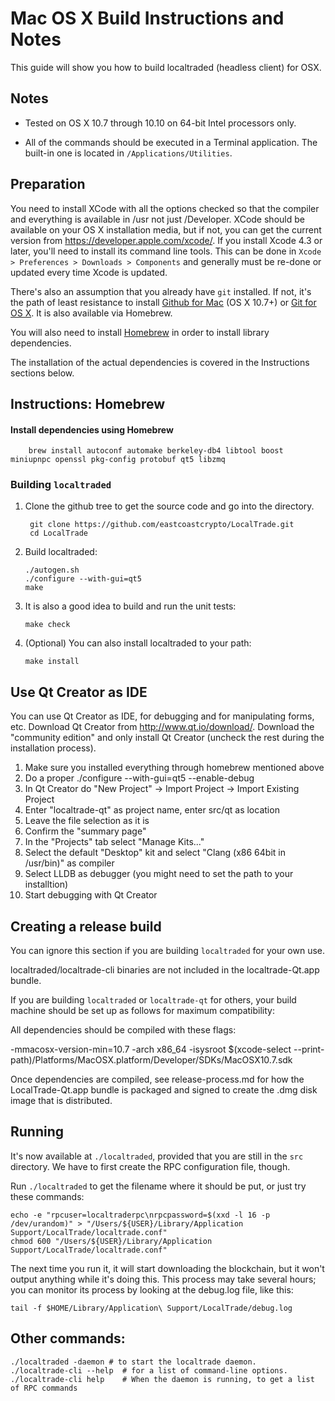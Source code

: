 Mac OS X Build Instructions and Notes
====================================
This guide will show you how to build localtraded (headless client) for OSX.

Notes
-----

* Tested on OS X 10.7 through 10.10 on 64-bit Intel processors only.

* All of the commands should be executed in a Terminal application. The
built-in one is located in `/Applications/Utilities`.

Preparation
-----------

You need to install XCode with all the options checked so that the compiler
and everything is available in /usr not just /Developer. XCode should be
available on your OS X installation media, but if not, you can get the
current version from https://developer.apple.com/xcode/. If you install
Xcode 4.3 or later, you'll need to install its command line tools. This can
be done in `Xcode > Preferences > Downloads > Components` and generally must
be re-done or updated every time Xcode is updated.

There's also an assumption that you already have `git` installed. If
not, it's the path of least resistance to install [Github for Mac](https://mac.github.com/)
(OS X 10.7+) or
[Git for OS X](https://code.google.com/p/git-osx-installer/). It is also
available via Homebrew.

You will also need to install [Homebrew](http://brew.sh) in order to install library
dependencies.

The installation of the actual dependencies is covered in the Instructions
sections below.

Instructions: Homebrew
----------------------

#### Install dependencies using Homebrew

        brew install autoconf automake berkeley-db4 libtool boost miniupnpc openssl pkg-config protobuf qt5 libzmq

### Building `localtraded`

1. Clone the github tree to get the source code and go into the directory.

        git clone https://github.com/eastcoastcrypto/LocalTrade.git
        cd LocalTrade

2.  Build localtraded:

        ./autogen.sh
        ./configure --with-gui=qt5
        make

3.  It is also a good idea to build and run the unit tests:

        make check

4.  (Optional) You can also install localtraded to your path:

        make install

Use Qt Creator as IDE
------------------------
You can use Qt Creator as IDE, for debugging and for manipulating forms, etc.
Download Qt Creator from http://www.qt.io/download/. Download the "community edition" and only install Qt Creator (uncheck the rest during the installation process).

1. Make sure you installed everything through homebrew mentioned above
2. Do a proper ./configure --with-gui=qt5 --enable-debug
3. In Qt Creator do "New Project" -> Import Project -> Import Existing Project
4. Enter "localtrade-qt" as project name, enter src/qt as location
5. Leave the file selection as it is
6. Confirm the "summary page"
7. In the "Projects" tab select "Manage Kits..."
8. Select the default "Desktop" kit and select "Clang (x86 64bit in /usr/bin)" as compiler
9. Select LLDB as debugger (you might need to set the path to your installtion)
10. Start debugging with Qt Creator

Creating a release build
------------------------
You can ignore this section if you are building `localtraded` for your own use.

localtraded/localtrade-cli binaries are not included in the localtrade-Qt.app bundle.

If you are building `localtraded` or `localtrade-qt` for others, your build machine should be set up
as follows for maximum compatibility:

All dependencies should be compiled with these flags:

 -mmacosx-version-min=10.7
 -arch x86_64
 -isysroot $(xcode-select --print-path)/Platforms/MacOSX.platform/Developer/SDKs/MacOSX10.7.sdk

Once dependencies are compiled, see release-process.md for how the LocalTrade-Qt.app
bundle is packaged and signed to create the .dmg disk image that is distributed.

Running
-------

It's now available at `./localtraded`, provided that you are still in the `src`
directory. We have to first create the RPC configuration file, though.

Run `./localtraded` to get the filename where it should be put, or just try these
commands:

    echo -e "rpcuser=localtraderpc\nrpcpassword=$(xxd -l 16 -p /dev/urandom)" > "/Users/${USER}/Library/Application Support/LocalTrade/localtrade.conf"
    chmod 600 "/Users/${USER}/Library/Application Support/LocalTrade/localtrade.conf"

The next time you run it, it will start downloading the blockchain, but it won't
output anything while it's doing this. This process may take several hours;
you can monitor its process by looking at the debug.log file, like this:

    tail -f $HOME/Library/Application\ Support/LocalTrade/debug.log

Other commands:
-------

    ./localtraded -daemon # to start the localtrade daemon.
    ./localtrade-cli --help  # for a list of command-line options.
    ./localtrade-cli help    # When the daemon is running, to get a list of RPC commands
